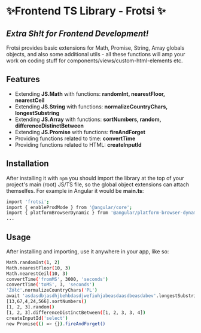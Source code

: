# ✨Frontend TS Library - Frotsi ✨

## _Extra Sh!t for Frontend Development!_

Frotsi provides basic extensions for Math, Promise, String, Array globals objects, and also some additional utils - all these functions will amp your work on coding stuff for components/views/custom-html-elements etc.

## Features

- Extending **JS.Math** with functions: **randomInt, nearestFloor, nearestCeil**
- Extending **JS.String** with functions: **normalizeCountryChars, longestSubstring**
- Extending **JS.Array** with functions: **sortNumbers, random, differenceDistinctBetween**
- Extending **JS.Promise** with functions: **fireAndForget**
- Providing functions related to time: **convertTime**
- Providing functions related to HTML: **createInputId**

## Installation

After installing it with `npm` you should import the library at the top of your project's main (root) JS/TS file, so the global object extensions can attach themselfes.
For example in Angular it would be **main.ts**:

```sh
import 'frotsi';
import { enableProdMode } from '@angular/core';
import { platformBrowserDynamic } from '@angular/platform-browser-dynamic';
...
```

## Usage

After installing and importing, use it anywhere in your app, like so:

```sh
Math.randomInt(1, 2)
Math.nearestFloor(10, 3)
Math.nearestCeil(10, 3)
convertTime('fromMS', 3000, 'seconds')
convertTime('toMS', 3, 'seconds')
'Żółć'.normalizeCountryChars('PL')
await 'asdasdbjasdhjbehbdasdjwefiuhjabeasdaasdbeasdabev'.longestSubstring()
[13,67,4,24,566].sortNumbers()
[1, 2, 3].random()
[1, 2, 3].differenceDistinctBetween([1, 2, 3, 3, 4])
createInputId('select')
new Promise(() => {}).fireAndForget()
```

